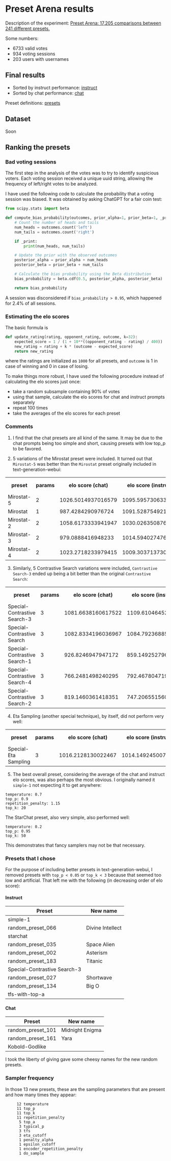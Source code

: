 # Preset Arena results

Description of the experiment: [Preset Arena: 17,205 comparisons between 241 different presets.](https://www.reddit.com/r/LocalLLaMA/comments/14adfw2/preset_arena_17205_comparisons_between_241/)

Some numbers:

* 6733 valid votes
* 934 voting sessions
* 203 users with usernames

## Final results

* Sorted by instruct performance: [instruct](https://oobabooga.github.io/arena/instruct.html)
* Sorted by chat performance: [chat](https://oobabooga.github.io/arena/chat.html)

Preset definitions: [presets](https://oobabooga.github.io/arena/presets.html)

## Dataset

Soon

## Ranking the presets

### Bad voting sessions

The first step in the analysis of the votes was to try to identify suspicious voters. Each voting session received a unique uuid string, allowing the frequency of left/right votes to be analyzed.

I have used the following code to calculate the probability that a voting session was biased. It was obtained by asking ChatGPT for a fair coin test:

```python
from scipy.stats import beta

def compute_bias_probability(outcomes, prior_alpha=1, prior_beta=1, _print=False):
    # Count the number of heads and tails
    num_heads = outcomes.count('left')
    num_tails = outcomes.count('right')

    if _print:
        print(num_heads, num_tails)

    # Update the prior with the observed outcomes
    posterior_alpha = prior_alpha + num_heads
    posterior_beta = prior_beta + num_tails

    # Calculate the bias probability using the Beta distribution
    bias_probability = beta.cdf(0.5, posterior_alpha, posterior_beta)

    return bias_probability
```

A session was disconsidered if `bias_probability > 0.95`, which happened for 2.4% of all sessions.

### Estimating the elo scores

The basic formula is

```python
def update_rating(rating, opponent_rating, outcome, k=32):
    expected_score = 1 / (1 + 10**((opponent_rating - rating) / 400))
    new_rating = rating + k * (outcome - expected_score)
    return new_rating
```

where the ratings are initialized as `1000` for all presets, and `outcome` is 1 in case of winning and 0 in case of losing.

To make things more robust, I have used the following procedure instead of calculating the elo scores just once:

* take a random subsample containing 90% of votes
* using that sample, calculate the elo scores for chat and instruct prompts separately
* repeat 100 times
* take the averages of the elo scores for each preset

### Comments

1) I find that the chat presets are all kind of the same. It may be due to the chat prompts being too simple and short, causing presets with low top_p to be favored.

2) 5 variations of the Mirostat preset were included. It turned out that `Mirostat-5` was better than the `Mirostat` preset originally included in text-generation-webui:

<table><tr><th>preset</th><th>params</th><th>elo score (chat)</th><th>elo score (instruct)</th><th>elo score (all)</th><th>matches (chat)</th><th>matches (instruct)</th></tr><tr><td>Mirostat-5</td><td>2</td><td>1026.5014937016579</td><td>1095.5957306337566</td><td>1061.0486121677072</td><td>30</td><td>22</td></tr><tr><td>Mirostat</td><td>1</td><td>987.4284290976724</td><td>1091.528754921891</td><td>1039.4785920097818</td><td>25</td><td>20</td></tr><tr><td>Mirostat-2</td><td>2</td><td>1058.6173333941947</td><td>1030.0263508768217</td><td>1044.3218421355082</td><td>27</td><td>25</td></tr><tr><td>Mirostat-3</td><td>2</td><td>979.0888416948233</td><td>1014.594027476248</td><td>996.8414345855356</td><td>28</td><td>30</td></tr><tr><td>Mirostat-4</td><td>2</td><td>1023.2718233979415</td><td>1009.3037137304021</td><td>1016.2877685641718</td><td>31</td><td>31</td></tr></table>

3) Similarly, 5 Contrastive Search variations were included, `Contrastive Search-3` ended up being a bit better than the original `Contrastive Search`:

<table><tr><th>preset</th><th>params</th><th>elo score (chat)</th><th>elo score (instruct)</th><th>elo score (all)</th><th>matches (chat)</th><th>matches (instruct)</th></tr><tr><td>Special-Contrastive Search-3</td><td>3</td><td>1081.6638160617522</td><td>1109.6104645202452</td><td>1095.6371402909986</td><td>26</td><td>19</td></tr><tr><td>Special-Contrastive Search</td><td>3</td><td>1082.8334196036967</td><td>1084.7923688591343</td><td>1083.8128942314156</td><td>29</td><td>29</td></tr><tr><td>Special-Contrastive Search-1</td><td>3</td><td>926.8246947947172</td><td>859.149252796177</td><td>892.986973795447</td><td>13</td><td>11</td></tr><tr><td>Special-Contrastive Search-4</td><td>3</td><td>766.2481498240295</td><td>792.4678047191803</td><td>779.3579772716049</td><td>31</td><td>18</td></tr><tr><td>Special-Contrastive Search-2</td><td>3</td><td>819.1460361418351</td><td>747.206551560756</td><td>783.1762938512956</td><td>21</td><td>24</td></tr></table>

4) Eta Sampling (another special technique), by itself, did not perform very well:

<table><tr><th>preset</th><th>params</th><th>elo score (chat)</th><th>elo score (instruct)</th><th>elo score (all)</th><th>matches (chat)</th><th>matches (instruct)</th></tr><tr><td>Special-Eta Sampling</td><td>3</td><td>1016.2128130022467</td><td>1014.1492450072842</td><td>1015.1810290047654</td><td>28</td><td>23</td></tr></table>

5) The best overall preset, considering the average of the chat and instruct elo scores, was also perhaps the most obvious. I originally named it `simple-1` not expecting it to get anywhere:

```
temperature: 0.7
top_p: 0.9
repetition_penalty: 1.15
top_k: 20
```

The StarChat preset, also very simple, also performed well:

```
temperature: 0.2
top_p: 0.95
top_k: 50
```

This demonstrates that fancy samplers may not be that necessary.

### Presets that I chose

For the purpose of including better presets in text-generation-webui, I removed presets with `top_p < 0.05` or `top_k < 3` because that seemed too low and artificial. That left me with the following (in decreasing order of elo score):

#### Instruct

| Preset | New name |
|------|---------|
| simple-1 | |
| random_preset_066 | Divine Intellect
| starchat | |
| random_preset_035 | Space Alien
| random_preset_002 | Asterism
| random_preset_183 | Titanic
| Special-Contrastive Search-3 | |
| random_preset_027 | Shortwave |
| random_preset_134 | Big O |
| tfs-with-top-a |

#### Chat

| Preset | New name |
|------|---------|
| random_preset_101 | Midnight Enigma |
| random_preset_161 | Yara |
| Kobold-Godlike | |

I took the liberty of giving gave some cheesy names for the new random presets.

### Sampler frequency

In those 13 new presets, these are the sampling parameters that are present and how many times they appear:

```
     12 temperature
     11 top_p
     11 top_k
     11 repetition_penalty
      5 top_a
      3 typical_p
      3 tfs
      3 eta_cutoff
      1 penalty_alpha
      1 epsilon_cutoff
      1 encoder_repetition_penalty
      1 do_sample
```
